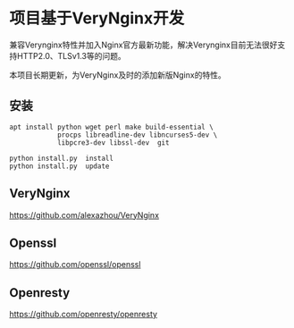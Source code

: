 # 项目基于VeryNginx开发
兼容Verynginx特性并加入Nginx官方最新功能，解决Verynginx目前无法很好支持HTTP2.0、TLSv1.3等的问题。

本项目长期更新，为VeryNginx及时的添加新版Nginx的特性。

## 安装
```
apt install python wget perl make build-essential \  
            procps libreadline-dev libncurses5-dev \
            libpcre3-dev libssl-dev  git
            
python install.py  install
python install.py  update
```




## VeryNginx
https://github.com/alexazhou/VeryNginx

## Openssl
https://github.com/openssl/openssl

## Openresty
https://github.com/openresty/openresty
